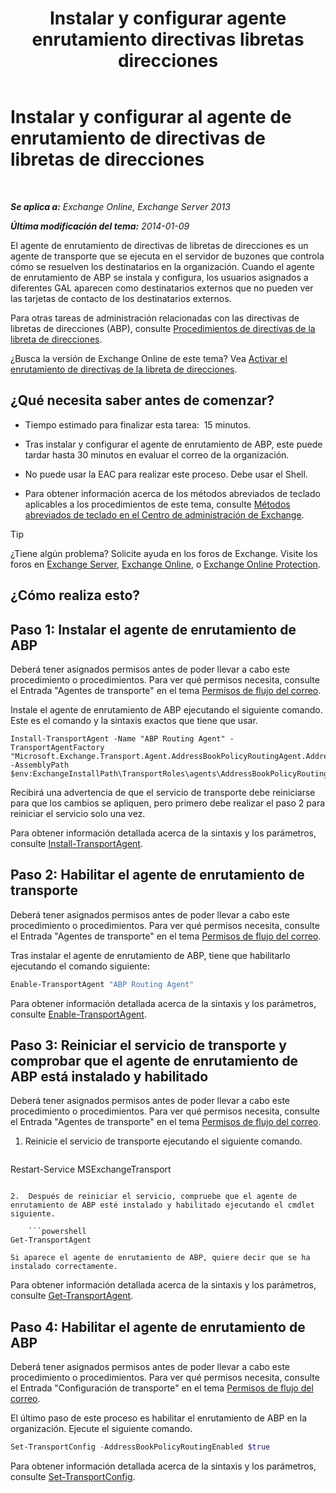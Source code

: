 ﻿---
title: 'Instalar y configurar agente enrutamiento directivas libretas direcciones'
TOCTitle: Instalar y configurar al agente de enrutamiento de directivas de libretas de direcciones
ms:assetid: 20e8a43d-4508-4388-a2c9-aa3073593cc2
ms:mtpsurl: https://technet.microsoft.com/es-es/library/JJ907308(v=EXCHG.150)
ms:contentKeyID: 51406485
ms.date: 04/23/2018
mtps_version: v=EXCHG.150
ms.translationtype: HT
---

# Instalar y configurar al agente de enrutamiento de directivas de libretas de direcciones

 

_**Se aplica a:** Exchange Online, Exchange Server 2013_

_**Última modificación del tema:** 2014-01-09_

El agente de enrutamiento de directivas de libretas de direcciones es un agente de transporte que se ejecuta en el servidor de buzones que controla cómo se resuelven los destinatarios en la organización. Cuando el agente de enrutamiento de ABP se instala y configura, los usuarios asignados a diferentes GAL aparecen como destinatarios externos que no pueden ver las tarjetas de contacto de los destinatarios externos.

Para otras tareas de administración relacionadas con las directivas de libretas de direcciones (ABP), consulte [Procedimientos de directivas de la libreta de direcciones](address-book-policy-procedures-exchange-2013-help.md).

¿Busca la versión de Exchange Online de este tema? Vea [Activar el enrutamiento de directivas de la libreta de direcciones](https://technet.microsoft.com/es-es/library/jj891095\(v=exchg.150\)).

## ¿Qué necesita saber antes de comenzar?

  - Tiempo estimado para finalizar esta tarea:  15 minutos.

  - Tras instalar y configurar el agente de enrutamiento de ABP, este puede tardar hasta 30 minutos en evaluar el correo de la organización.

  - No puede usar la EAC para realizar este proceso. Debe usar el Shell.

  - Para obtener información acerca de los métodos abreviados de teclado aplicables a los procedimientos de este tema, consulte [Métodos abreviados de teclado en el Centro de administración de Exchange](keyboard-shortcuts-in-the-exchange-admin-center-exchange-online-protection-help.md).


> [!TIP]
> ¿Tiene algún problema? Solicite ayuda en los foros de Exchange. Visite los foros en <A href="https://go.microsoft.com/fwlink/p/?linkid=60612">Exchange Server</A>, <A href="https://go.microsoft.com/fwlink/p/?linkid=267542">Exchange Online</A>, o <A href="https://go.microsoft.com/fwlink/p/?linkid=285351">Exchange Online Protection</A>.



## ¿Cómo realiza esto?

## Paso 1: Instalar el agente de enrutamiento de ABP

Deberá tener asignados permisos antes de poder llevar a cabo este procedimiento o procedimientos. Para ver qué permisos necesita, consulte el Entrada "Agentes de transporte" en el tema [Permisos de flujo del correo](mail-flow-permissions-exchange-2013-help.md).

Instale el agente de enrutamiento de ABP ejecutando el siguiente comando. Este es el comando y la sintaxis exactos que tiene que usar.

    Install-TransportAgent -Name "ABP Routing Agent" -TransportAgentFactory "Microsoft.Exchange.Transport.Agent.AddressBookPolicyRoutingAgent.AddressBookPolicyRoutingAgentFactory" -AssemblyPath $env:ExchangeInstallPath\TransportRoles\agents\AddressBookPolicyRoutingAgent\Microsoft.Exchange.Transport.Agent.AddressBookPolicyRoutingAgent.dll

Recibirá una advertencia de que el servicio de transporte debe reiniciarse para que los cambios se apliquen, pero primero debe realizar el paso 2 para reiniciar el servicio solo una vez.

Para obtener información detallada acerca de la sintaxis y los parámetros, consulte [Install-TransportAgent](https://technet.microsoft.com/es-es/library/aa997998\(v=exchg.150\)).

## Paso 2: Habilitar el agente de enrutamiento de transporte

Deberá tener asignados permisos antes de poder llevar a cabo este procedimiento o procedimientos. Para ver qué permisos necesita, consulte el Entrada "Agentes de transporte" en el tema [Permisos de flujo del correo](mail-flow-permissions-exchange-2013-help.md).

Tras instalar el agente de enrutamiento de ABP, tiene que habilitarlo ejecutando el comando siguiente:

```powershell
Enable-TransportAgent "ABP Routing Agent"
```

Para obtener información detallada acerca de la sintaxis y los parámetros, consulte [Enable-TransportAgent](https://technet.microsoft.com/es-es/library/bb124921\(v=exchg.150\)).

## Paso 3: Reiniciar el servicio de transporte y comprobar que el agente de enrutamiento de ABP está instalado y habilitado

Deberá tener asignados permisos antes de poder llevar a cabo este procedimiento o procedimientos. Para ver qué permisos necesita, consulte el Entrada "Agentes de transporte" en el tema [Permisos de flujo del correo](mail-flow-permissions-exchange-2013-help.md).

1.  Reinicie el servicio de transporte ejecutando el siguiente comando.
    
    ```powershell
Restart-Service MSExchangeTransport
```

2.  Después de reiniciar el servicio, compruebe que el agente de enrutamiento de ABP esté instalado y habilitado ejecutando el cmdlet siguiente.
    
    ```powershell
Get-TransportAgent
```
    
    Si aparece el agente de enrutamiento de ABP, quiere decir que se ha instalado correctamente.

Para obtener información detallada acerca de la sintaxis y los parámetros, consulte [Get-TransportAgent](https://technet.microsoft.com/es-es/library/bb123536\(v=exchg.150\)).

## Paso 4: Habilitar el agente de enrutamiento de ABP

Deberá tener asignados permisos antes de poder llevar a cabo este procedimiento o procedimientos. Para ver qué permisos necesita, consulte el Entrada "Configuración de transporte" en el tema [Permisos de flujo del correo](mail-flow-permissions-exchange-2013-help.md).

El último paso de este proceso es habilitar el enrutamiento de ABP en la organización. Ejecute el siguiente comando.

```powershell
Set-TransportConfig -AddressBookPolicyRoutingEnabled $true
```

Para obtener información detallada acerca de la sintaxis y los parámetros, consulte [Set-TransportConfig](https://technet.microsoft.com/es-es/library/bb124151\(v=exchg.150\)).

